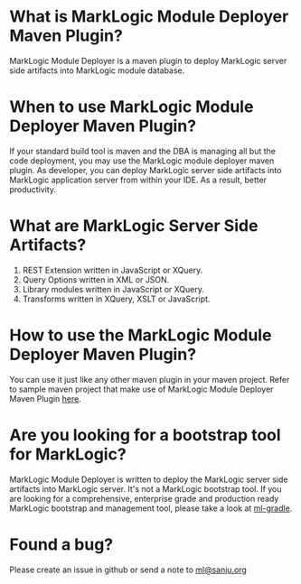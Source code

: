 # What is MarkLogic Module Deployer Maven Plugin?

MarkLogic Module Deployer is a maven plugin to deploy MarkLogic server side artifacts into MarkLogic module database.

# When to use MarkLogic Module Deployer Maven Plugin?

If your standard build tool is maven and the DBA is managing all but the code deployment, you may use the MarkLogic module deployer maven plugin. As developer, you can deploy MarkLogic server side artifacts into MarkLogic application server from within your IDE. As a result, better productivity.


# What are MarkLogic Server Side Artifacts?

1. REST Extension written in JavaScript or XQuery.
2. Query Options written in XML or JSON.
3. Library modules written in JavaScript or XQuery.
4. Transforms written in XQuery, XSLT or JavaScript.

# How to use the MarkLogic Module Deployer Maven Plugin?

You can use it just like any other maven plugin in your maven project. Refer to sample maven project that make use of MarkLogic Module Deployer Maven Plugin [here](https://github.com/sanjuthomas/marklogic-module-deployer-sample-project).

# Are you looking for a bootstrap tool for MarkLogic?

MarkLogic Module Deployer is written to deploy the MarkLogic server side artifacts into MarkLogic server. It's not a MarkLogic bootstrap tool. If you are looking for a comprehensive, enterprise grade and production ready MarkLogic bootstrap and management tool, please take a look at [ml-gradle](https://github.com/rjrudin/ml-gradle).

# Found a bug?

Please create an issue in github or send a note to ml@sanju.org